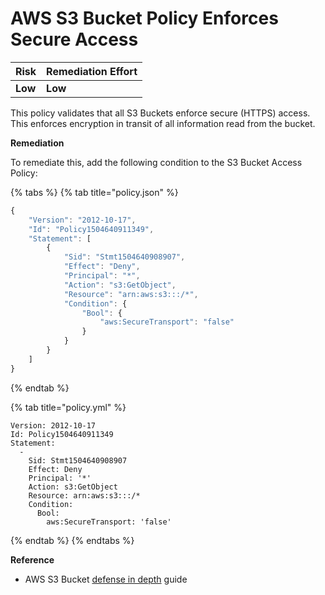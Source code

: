 # AWS S3 Bucket Policy Enforces Secure Access

| Risk | Remediation Effort |
| :--- | :--- |
| **Low** | **Low** |

This policy validates that all S3 Buckets enforce secure \(HTTPS\) access. This enforces encryption in transit of all information read from the bucket.

**Remediation**

To remediate this, add the following condition to the S3 Bucket Access Policy:

{% tabs %}
{% tab title="policy.json" %}
```javascript
{
    "Version": "2012-10-17",
    "Id": "Policy1504640911349",
    "Statement": [
        {
            "Sid": "Stmt1504640908907",
            "Effect": "Deny",
            "Principal": "*",
            "Action": "s3:GetObject",
            "Resource": "arn:aws:s3:::/*",
            "Condition": {
                "Bool": {
                    "aws:SecureTransport": "false"
                }
            }
        }
    ]
}
```
{% endtab %}

{% tab title="policy.yml" %}
```text
Version: 2012-10-17
Id: Policy1504640911349
Statement:
  -
    Sid: Stmt1504640908907
    Effect: Deny
    Principal: '*'
    Action: s3:GetObject
    Resource: arn:aws:s3:::/*
    Condition:
      Bool:
        aws:SecureTransport: 'false'
```
{% endtab %}
{% endtabs %}

**Reference**

* AWS S3 Bucket [defense in depth](https://aws.amazon.com/blogs/security/how-to-use-bucket-policies-and-apply-defense-in-depth-to-help-secure-your-amazon-s3-data/) guide


